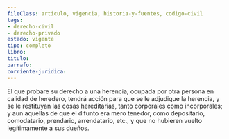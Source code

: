 ```yaml
---
fileClass: articulo, vigencia, historia-y-fuentes, codigo-civil
tags:
- derecho-civil
- derecho-privado
estado: vigente
tipo: completo
libro:
titulo:
parrafo:
corriente-juridica:
---
```

El que probare su derecho a una herencia, ocupada por otra persona en calidad de heredero, tendrá acción para que se le adjudique la herencia, y se le restituyan las cosas hereditarias, tanto corporales como incorporales; y aun aquellas de que el difunto era mero tenedor, como depositario, comodatario, prendario, arrendatario, etc., y que no hubieren vuelto legítimamente a sus dueños.